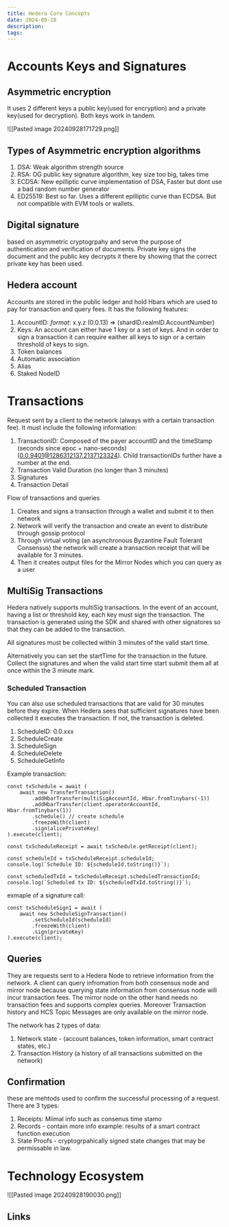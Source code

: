 ```yaml
---
title: Hedera Core Concepts
date: 2024-09-28
description: 
tags:
---
```



# Accounts Keys and Signatures
## Asymmetric encryption 
It uses 2 different keys a public key(used for encryption) and a private key(used for decryption). Both keys work in tandem.

![[Pasted image 20240928171729.png]]

## Types of Asymmetric encryption algorithms
1. DSA: Weak algorithm strength source
2. RSA: OG public key signature algorithm, key size too big, takes time
3. ECDSA: New epilliptic curve implementation of DSA, Faster but dont use a bad random number generator
4. ED25519: Best so far. Uses a different epilliptic curve than ECDSA. But not compatible with EVM tools or wallets.
## Digital signature
based on asymmetric cryptogrpahy and serve the purpose of authentication and verification of documents. Private key signs the document and the public key decrypts it there by showing that the correct private key has been used.

## Hedera account
Accounts are stored in the public ledger and hold Hbars which are used to pay for transaction and query fees. 
It has the following features:
1. AccountID: *format*: x.y.z (0.0.13) => (shardID.realmID.AccountNumber)
2. Keys: An account can either have 1 key or a set of keys. And in order to sign a transaction it can require eaither all keys  to sign or a certain threshold of keys to sign.
3. Token balances
4. Automatic association
5. Alias
6. Staked NodeID

# Transactions
Request sent by a client to the network (always with a certain transaction fee). It must include the following information:
1. TransactionID: 
		Composed of the payer accountID and the timeStamp (seconds since epoc + nano-seconds) (0.0.9401@1286312137.2137123324). Child transactionIDs further have a number at the end.
1. Transaction Valid Duration (no longer than 3 minutes)
2. Signatures
3. Transaction Detail

Flow of transactions and queries
1. Creates and signs a transaction through a wallet and submit it to then network
2. Network will verify the transaction and create an event to distribute through gossip protocol
3. Through virtual voting (an asynchronous Byzantine Fault Tolerant Consensus) the network will create a transaction receipt that will be available for 3 minutes.
4. Then it creates output files for the Mirror Nodes which you can query as a user

## MultiSig Transactions
Hedera natively supports multiSig transactions. In the event of an account, having a list or threshold key, each key must sign the transaction. The transaction is generated using the SDK and shared with other signatores so that they can be added to the transaction.

All signatures must be collected within 3 minutes of the valid start time. 

Alternatively you can set the startTime for the transaction in the future. Collect the signatures and when the valid start time start submit them all at once within the 3 minute mark.

### Scheduled Transaction

You can also use scheduled transactions that are valid for 30 minutes before they expire. When Hedera sees that sufficient signatures have been collected it executes the transaction. If not, the transaction is deleted.
1. ScheduleID: 0.0.xxx
2. ScheduleCreate
3. ScheduleSign
4. ScheduleDelete
5. ScheduleGetInfo

Example transaction:
```
const txSchedule = await (
    await new TransferTransaction()
        .addHbarTransfer(multiSigAccountId, Hbar.fromTinybars(-1))
        .addHbarTransfer(client.operatorAccountId, Hbar.fromTinybars(1))
        .schedule() // create schedule
        .freezeWith(client)
        .sign(alicePrivateKey)
).execute(client);

const txScheduleReceipt = await txSchedule.getReceipt(client);

const scheduleId = txScheduleReceipt.scheduleId;
console.log(`Schedule ID: ${scheduleId.toString()}`);

const scheduledTxId = txScheduleReceipt.scheduledTransactionId;
console.log(`Scheduled tx ID: ${scheduledTxId.toString()}`);

```
exmaple of a signature call:
```
const txScheduleSign1 = await (
    await new ScheduleSignTransaction()
        .setScheduleId(scheduleId)
        .freezeWith(client)
        .sign(privateKey)
).execute(client);

```

## Queries
They are requests sent to a Hedera Node to retrieve information from the network. A client can query infromation from both consensus node and mirror node because querying state information from consensus node will incur transaction fees. The mirror node on the other hand needs no transaction fees and supports complex queries. Moreover Transaction history and HCS Topic Messages are only available on the mirror node.

The network has 2 types of data:
1. Network state - (account balances, token information, smart contract states, etc.)
2. Transaction HIstory (a history of all transactions submitted on the network)

## Confirmation
these are mehtods used to confirm the successful processing of a request.
There are 3 types:
1. Receipts: Miimal info such as consenus time stamo
2. Records - contain more info example: results of a smart contract function execution
3. State Proofs - cryptogrpahically signed state changes that may be permissable in law.

# Technology Ecosystem

![[Pasted image 20240928190030.png]]
## Links

